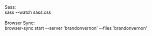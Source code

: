 Sass:<br>
    sass --watch sass:css<br><br>
Browser Sync:<br>
    browser-sync start --server 'brandonvernon' --files 'brandonvernon'